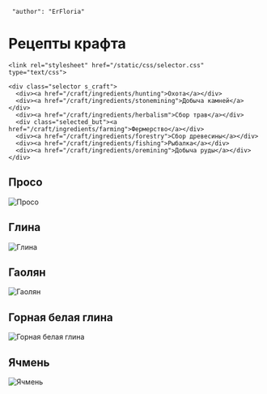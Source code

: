 ```config
 "author": "ErFloria"
```
# Рецепты крафта

``` raw-html
<link rel="stylesheet" href="/static/css/selector.css" type="text/css">

<div class="selector s_craft">
  <div><a href="/craft/ingredients/hunting">Охота</a></div>
  <div><a href="/craft/ingredients/stonemining">Добыча камней</a></div>
  <div><a href="/craft/ingredients/herbalism">Сбор трав</a></div>
  <div class="selected_but"><a href="/craft/ingredients/farming">Фермерство</a></div>
  <div><a href="/craft/ingredients/forestry">Сбор древесины</a></div>
  <div><a href="/craft/ingredients/fishing">Рыбалка</a></div>
  <div><a href="/craft/ingredients/oremining">Добыча руды</a></div>
</div>
```

## Просо
![Просо](/img/craft/1-1-2.jpg)
## Глина
![Глина](/img/craft/1-2-1.jpg)
## Гаолян
![Гаолян](/img/craft/1-2-2.jpg)
## Горная белая глина
![Горная белая глина](/img/craft/1-3-1.jpg)
## Ячмень
![Ячмень](/img/craft/1-3-2.jpg)